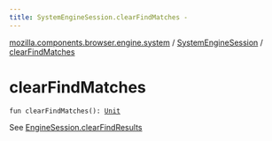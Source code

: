 ```yaml
---
title: SystemEngineSession.clearFindMatches - 
---
```


[mozilla.components.browser.engine.system](../index.html) / [SystemEngineSession](index.html) / [clearFindMatches](./clear-find-matches.html)

# clearFindMatches

`fun clearFindMatches(): `[`Unit`](https://kotlinlang.org/api/latest/jvm/stdlib/kotlin/-unit/index.html)

See [EngineSession.clearFindResults](#)

